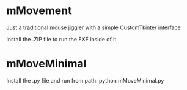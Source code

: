 # mMovement
Just a traditional mouse jiggler with a simple CustomTkinter interface

Install the .ZIP file to run the EXE inside of it.


# mMoveMinimal
Install the .py file and run from path: 
python mMoveMinimal.py

